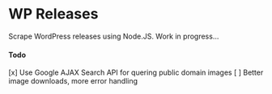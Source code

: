 # WP Releases

Scrape WordPress releases using Node.JS. Work in progress...

#### Todo
[x] Use Google AJAX Search API for quering public domain images
[ ] Better image downloads, more error handling